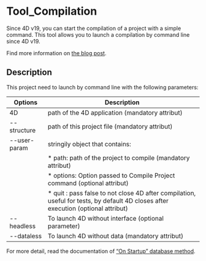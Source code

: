 # Tool_Compilation

Since 4D v19, you can start the compilation of a project with a simple command. This tool allows you to launch a compilation by command line since 4D v19.

Find more information on [the blog post]( https://blog.4d.com/how-to-automate-the-compilation/).

## Description

This project need to launch by command line with the following parameters:

| Options | Description |
| --- | --- |
| 4D | path of the 4D application (mandatory attribut) |
| --structure | path of this project file (mandatory attribut)
| --user-param | stringily object that contains: |
| | * path: path of the project to compile (mandatory attribut)
| | * options: Option passed to Compile Project command (optional attribut) |
| | * quit : pass false to not close 4D after compilation, useful for tests, by default 4D closes after execution (optional attribut) |
| --headless | To launch 4D without interface (optional parameter) |
| --dataless | To launch 4D without data (mandatory attribut) |

For more detail, read the documentation of [“On Startup” database method](./Documentation/DatabaseMethods/onStartup.md).
